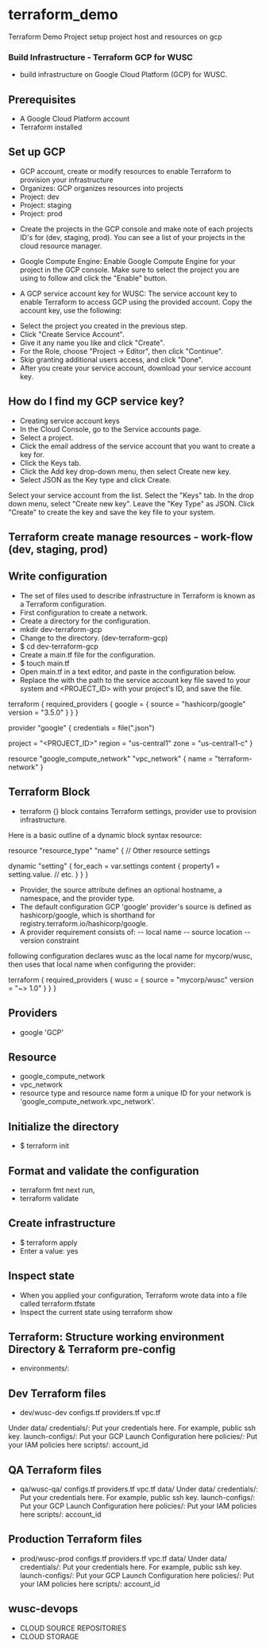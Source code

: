 # terraform_demo
Terraform Demo Project setup project host and resources on gcp

### Build Infrastructure - Terraform GCP for WUSC
- build infrastructure on Google Cloud Platform (GCP) for WUSC.

## Prerequisites
- A Google Cloud Platform account 
- Terraform installed

## Set up GCP
- GCP account, create or modify resources to enable Terraform to provision your infrastructure
- Organizes: GCP organizes resources into projects
- Project: dev
- Project: staging
- Project: prod

* Create the projects in the GCP console and make note of each projects ID's for (dev, staging, prod). You can see a list of your projects in the cloud resource manager.

* Google Compute Engine: Enable Google Compute Engine for your project in the GCP console. Make sure to select the project you are using to follow and click the "Enable" button.

* A GCP service account key for WUSC: The service account key to enable Terraform to access GCP using the provided account. Copy the account key, use the following:

- Select the project you created in the previous step.
- Click "Create Service Account".
- Give it any name you like and click "Create".
- For the Role, choose "Project -> Editor", then click "Continue".
- Skip granting additional users access, and click "Done".
- After you create your service account, download your service account key.

## How do I find my GCP service key?
- Creating service account keys
- In the Cloud Console, go to the Service accounts page.
- Select a project.
- Click the email address of the service account that you want to create a key for.
- Click the Keys tab.
- Click the Add key drop-down menu, then select Create new key.
- Select JSON as the Key type and click Create.

Select your service account from the list.
Select the "Keys" tab.
In the drop down menu, select "Create new key".
Leave the "Key Type" as JSON.
Click "Create" to create the key and save the key file to your system.

## Terraform create manage resources - work-flow (dev, staging, prod)

## Write configuration
- The set of files used to describe infrastructure in Terraform is known as a Terraform configuration.
- First configuration to create a network.
- Create a directory for the configuration.
- mkdir dev-terraform-gcp
- Change to the directory. (dev-terraform-gcp)
- $ cd dev-terraform-gcp
- Create a main.tf file for the configuration.
- $ touch main.tf
- Open main.tf in a text editor, and paste in the configuration below. 
- Replace the <NAME> with the path to the service account key file saved to your system and <PROJECT_ID> with your project's ID, and save the file.

terraform {
  required_providers {
    google = {
      source = "hashicorp/google"
      version = "3.5.0"
    }
  }
}

provider "google" {
  credentials = file("<NAME>.json")

  project = "<PROJECT_ID>"
  region  = "us-central1"
  zone    = "us-central1-c"
}

resource "google_compute_network" "vpc_network" {
  name = "terraform-network"
}

## Terraform Block
- terraform {} block contains Terraform settings, provider use to provision infrastructure. 

Here is a basic outline of a dynamic block syntax resource:

resource "resource_type" "name" {
  // Other resource settings
 
  dynamic "setting" {
    for_each = var.settings
    content {
      property1 = setting.value.<property>
      // etc.
    }
  }
}


- Provider, the source attribute defines an optional hostname, a namespace, and the provider type. 
- The default configuration GCP 'google' provider's source is defined as hashicorp/google, which is shorthand for registry.terraform.io/hashicorp/google.
- A provider requirement consists of:
-- local name
-- source location
-- version constraint

following configuration declares wusc as the local name for mycorp/wusc, then uses that local name when configuring the provider:

terraform {
  required_providers {
    wusc = {
      source  = "mycorp/wusc"
      version = "~> 1.0"
    }
  }
}

## Providers
- google 'GCP'

## Resource
- google_compute_network
- vpc_network
- resource type and resource name form a unique ID for your network is 'google_compute_network.vpc_network'.

## Initialize the directory
- $ terraform init

## Format and validate the configuration
- terraform fmt
next run, 
- terraform validate 

## Create infrastructure
- $ terraform apply
- Enter a value: yes

## Inspect state
- When you applied your configuration, Terraform wrote data into a file called terraform.tfstate
- Inspect the current state using terraform show

## Terraform: Structure working environment Directory & Terraform pre-config
- environments/:
## Dev Terraform files
- dev/wusc-dev
configs.tf
providers.tf
vpc.tf

Under data/
credentials/: Put your credentials here. For example, public ssh key.
launch-configs/: Put your GCP Launch Configuration here
policies/: Put your IAM policies here
scripts/: account_id

## QA Terraform files
- qa/wusc-qa/
configs.tf
providers.tf
vpc.tf
data/
Under data/
credentials/: Put your credentials here. For example, public ssh key.
launch-configs/: Put your GCP Launch Configuration here
policies/: Put your IAM policies here
scripts/: account_id

## Production Terraform files
- prod/wusc-prod
configs.tf
providers.tf
vpc.tf
data/
Under data/
credentials/: Put your credentials here. For example, public ssh key.
launch-configs/: Put your GCP Launch Configuration here
policies/: Put your IAM policies here
scripts/: account_id

## wusc-devops
- CLOUD SOURCE REPOSITORIES
- CLOUD STORAGE


